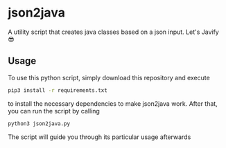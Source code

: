# json2java
A utility script that creates java classes based on a json input. Let's Javify 😎

## Usage
To use this python script, simply download this repository and execute

```bash
pip3 install -r requirements.txt
```

to install the necessary dependencies to make json2java work. After that, you can run the script by calling

```bash
python3 json2java.py
```

The script will guide you through its particular usage afterwards

